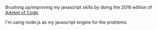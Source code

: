 Brushing up/improving my javascript skills by doing the 2018 edition of <a href="https://adventofcode.com/">Advent of Code</a>.

I'm using node.js as my javascript engine for the problems.
